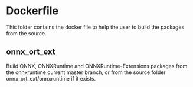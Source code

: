 # Dockerfile

This folder contains the docker file to help the user to build the packages from the source.

## onnx_ort_ext
Build ONNX, ONNXRuntime and ONNXRuntime-Extensions packages from the onnxruntime current master branch,
    or from the source folder onnx_ort_ext/onnxruntime if it exists.
